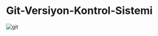 # Git-Versiyon-Kontrol-Sistemi
![git](https://user-images.githubusercontent.com/74687192/124278728-4ca96000-db4f-11eb-9ea1-055f1c988449.png)
